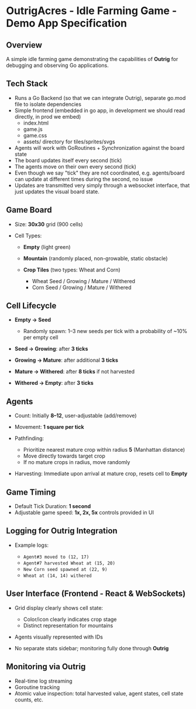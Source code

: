 # OutrigAcres - Idle Farming Game - Demo App Specification

## Overview

A simple idle farming game demonstrating the capabilities of **Outrig** for debugging and observing Go applications.

## Tech Stack

- Runs a Go Backend (so that we can integrate Outrig), separate go.mod file to isolate dependencies
- Simple frontend (embedded in go app, in development we should read directly, in prod we embed)
    - index.html
    - game.js
    - game.css
    - assets/ directory for tiles/sprites/svgs
- Agents will work with GoRoutines + Synchronization against the board state
- The board updates itself every second (tick)
- The agents move on their own every second (tick)
- Even though we say "tick" they are not coordinated, e.g. agents/board can update at different times during the second, no issue
- Updates are transmitted very simply through a websocket interface, that just updates the visual board state.

## Game Board

- Size: **30x30** grid (900 cells)
- Cell Types:

    - **Empty** (light green)
    - **Mountain** (randomly placed, non-growable, static obstacle)
    - **Crop Tiles** (two types: Wheat and Corn)

        - Wheat Seed / Growing / Mature / Withered
        - Corn Seed / Growing / Mature / Withered

## Cell Lifecycle

- **Empty → Seed**

    - Randomly spawn: 1–3 new seeds per tick with a probability of \~10% per empty cell

- **Seed → Growing**: after **3 ticks**
- **Growing → Mature**: after additional **3 ticks**
- **Mature → Withered**: after **8 ticks** if not harvested
- **Withered → Empty**: after **3 ticks**

## Agents

- Count: Initially **8–12**, user-adjustable (add/remove)
- Movement: **1 square per tick**
- Pathfinding:

    - Prioritize nearest mature crop within radius **5** (Manhattan distance)
    - Move directly towards target crop
    - If no mature crops in radius, move randomly

- Harvesting: Immediate upon arrival at mature crop, resets cell to **Empty**

## Game Timing

- Default Tick Duration: **1 second**
- Adjustable game speed: **1x, 2x, 5x** controls provided in UI

## Logging for Outrig Integration

- Example logs:

    - `Agent#3 moved to (12, 17)`
    - `Agent#7 harvested Wheat at (15, 20)`
    - `New Corn seed spawned at (22, 9)`
    - `Wheat at (14, 14) withered`

## User Interface (Frontend - React & WebSockets)

- Grid display clearly shows cell state:

    - Color/icon clearly indicates crop stage
    - Distinct representation for mountains

- Agents visually represented with IDs
- No separate stats sidebar; monitoring fully done through **Outrig**

## Monitoring via Outrig

- Real-time log streaming
- Goroutine tracking
- Atomic value inspection: total harvested value, agent states, cell state counts, etc.
